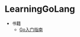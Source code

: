 # LearningGoLang

- 书籍
  - [Go入门指南](https://github.com/unknwon/the-way-to-go_ZH_CN/blob/master/eBook/directory.md)

